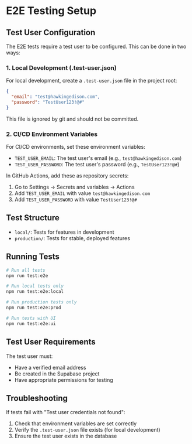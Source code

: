 # E2E Testing Setup

## Test User Configuration

The E2E tests require a test user to be configured. This can be done in two ways:

### 1. Local Development (.test-user.json)

For local development, create a `.test-user.json` file in the project root:

```json
{
  "email": "test@hawkingedison.com",
  "password": "TestUser123!@#"
}
```

This file is ignored by git and should not be committed.

### 2. CI/CD Environment Variables

For CI/CD environments, set these environment variables:

- `TEST_USER_EMAIL`: The test user's email (e.g., `test@hawkingedison.com`)
- `TEST_USER_PASSWORD`: The test user's password (e.g., `TestUser123!@#`)

In GitHub Actions, add these as repository secrets:
1. Go to Settings → Secrets and variables → Actions
2. Add `TEST_USER_EMAIL` with value `test@hawkingedison.com`
3. Add `TEST_USER_PASSWORD` with value `TestUser123!@#`

## Test Structure

- `local/`: Tests for features in development
- `production/`: Tests for stable, deployed features

## Running Tests

```bash
# Run all tests
npm run test:e2e

# Run local tests only
npm run test:e2e:local

# Run production tests only
npm run test:e2e:prod

# Run tests with UI
npm run test:e2e:ui
```

## Test User Requirements

The test user must:
- Have a verified email address
- Be created in the Supabase project
- Have appropriate permissions for testing

## Troubleshooting

If tests fail with "Test user credentials not found":
1. Check that environment variables are set correctly
2. Verify the `.test-user.json` file exists (for local development)
3. Ensure the test user exists in the database